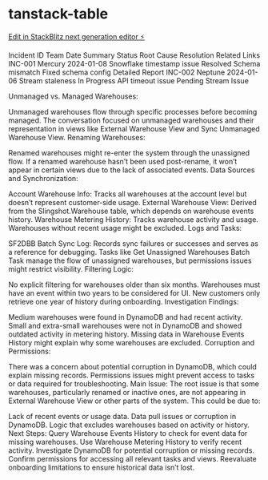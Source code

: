 # tanstack-table

[Edit in StackBlitz next generation editor ⚡️](https://stackblitz.com/~/github.com/naveenkchelluboina/tanstack-table)

Incident ID	Team	Date	Summary	Status	Root Cause	Resolution	Related Links
INC-001	Mercury	2024-01-08	Snowflake timestamp issue	Resolved	Schema mismatch	Fixed schema config	Detailed Report
INC-002	Neptune	2024-01-06	Stream staleness	In Progress	API timeout issue	Pending	Stream Issue

Unmanaged vs. Managed Warehouses:

Unmanaged warehouses flow through specific processes before becoming managed.
The conversation focused on unmanaged warehouses and their representation in views like External Warehouse View and Sync Unmanaged Warehouse View.
Renaming Warehouses:

Renamed warehouses might re-enter the system through the unassigned flow.
If a renamed warehouse hasn’t been used post-rename, it won’t appear in certain views due to the lack of associated events.
Data Sources and Synchronization:

Account Warehouse Info: Tracks all warehouses at the account level but doesn’t represent customer-side usage.
External Warehouse View: Derived from the Slingshot.Warehouse table, which depends on warehouse events history.
Warehouse Metering History: Tracks warehouse activity and usage. Warehouses without recent usage might be excluded.
Logs and Tasks:

SF2DBB Batch Sync Log: Records sync failures or successes and serves as a reference for debugging.
Tasks like Get Unassigned Warehouses Batch Task manage the flow of unassigned warehouses, but permissions issues might restrict visibility.
Filtering Logic:

No explicit filtering for warehouses older than six months.
Warehouses must have an event within two years to be considered for UI.
New customers only retrieve one year of history during onboarding.
Investigation Findings:

Medium warehouses were found in DynamoDB and had recent activity.
Small and extra-small warehouses were not in DynamoDB and showed outdated activity in metering history.
Missing data in Warehouse Events History might explain why some warehouses are excluded.
Corruption and Permissions:

There was a concern about potential corruption in DynamoDB, which could explain missing records.
Permissions issues might prevent access to tasks or data required for troubleshooting.
Main Issue:
The root issue is that some warehouses, particularly renamed or inactive ones, are not appearing in External Warehouse View or other parts of the system. This could be due to:

Lack of recent events or usage data.
Data pull issues or corruption in DynamoDB.
Logic that excludes warehouses based on activity or history.
Next Steps:
Query Warehouse Events History to check for event data for missing warehouses.
Use Warehouse Metering History to verify recent activity.
Investigate DynamoDB for potential corruption or missing records.
Confirm permissions for accessing all relevant tasks and views.
Reevaluate onboarding limitations to ensure historical data isn’t lost.